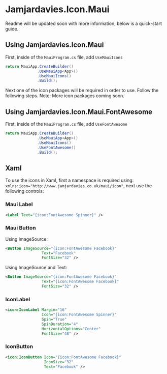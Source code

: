 # Jamjardavies.Icon.Maui
Readme will be updated soon with more information, below is a quick-start guide.

## Using Jamjardavies.Icon.Maui
First, inside of the `MauiProgram.cs` file, add `UseMauiIcons`

```csharp
return MauiApp.CreateBuilder()
              .UseMauiApp<App>()
              .UseMauiIcons()
              .Build();
```

Next one of the icon packages will be required in order to use. Follow the following steps. Note: More icon packages coming soon.

## Using Jamjardavies.Icon.Maui.FontAwesome
First, inside of the `MauiProgram.cs` file, add `UseFontAwesome`

```csharp
return MauiApp.CreateBuilder()
              .UseMauiApp<App>()
              .UseMauiIcons()
              .UseFontAwesome()
              .Build();
```

## Xaml
To use the icons in Xaml, first a namespace is required using: `xmlns:icon="http://www.jamjardavies.co.uk/maui/icon"`, next use the following controls:

### Maui Label
```xml
<Label Text="{icon:FontAwesome Spinner}" />
```

### Maui Button
Using ImageSource:
```xml
<Button ImageSource="{icon:FontAwesome Facebook}"
                Text="Facebook"
                FontSize="32" />
```

Using ImageSource and Text:
```xml
<Button ImageSource="{icon:FontAwesome Facebook}"
                Text="{icon:FontAwesome Facebook}"
                FontSize="32" />
```

### IconLabel
```xml
<icon:IconLabel Margin="16"
                Icon="{icon:FontAwesome Spinner}" 
                Spin="True"
                SpinDuration="4"
                HorizontalOptions="Center"
                FontSize="48" />
```

### IconButton
```xml
<icon:IconButton Icon="{icon:FontAwesome Facebook}"
                 IconSize="32"
                 Text="Facebook" />
```